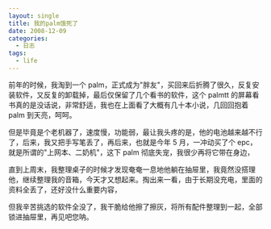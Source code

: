 ```yaml
---
layout: single
title: 我的palm饿死了
date: 2008-12-09
categories:
  - 日志
tags:
  - life
---
```


前年的时候，我淘到一个 palm，正式成为\"胖友\"，买回来后折腾了很久，反复安装软件，又反复的卸载掉，最后仅保留了几个看书的软件，这个 palmtt 的屏幕看书真的是没话说，非常舒适，我也在上面看了大概有几十本小说，几回回抱着 palm 到天亮，呵呵。

但是毕竟是个老机器了，速度慢，功能弱，最让我头疼的是，他的电池越来越不行了，后来，我又把手写笔丢了，再后来，也就是今年 5 月，一冲动买了个 epc，就是所谓的\"上网本、二奶机\"，这下 palm 彻底失宠，我很少再将它带在身边，

直到上周末，我整理桌子的时候才发现奄奄一息地他躺在抽屉里，我竟然没搭理他，继续整理我的音箱，今天才又想起来。掏出来一看，由于长期没充电，里面的资料全丢了，还好没什么重要内容，

但我辛苦挑选的软件全没了，我干脆给他擦了擦灰，将所有配件整理到一起，全部锁进抽屉里，再见吧您呐。
